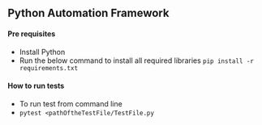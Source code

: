 ## Python Automation Framework

#### Pre requisites
- Install Python
- Run the below command to install all required libraries
```pip install -r requirements.txt```

#### How to run tests
- To run test from command line
- ```pytest <pathOftheTestFile/TestFile.py```
